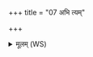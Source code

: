 +++
title = "07 अभि त्यम्"

+++
<details><summary>मूलम् (WS)</summary>

अभि त्यं देवं सवितारमोण्योः कविक्रतुम् ।  
अर्चामि सत्यसवं रत्नधामभिः प्रियं मतिम् ॥ ८ ॥
</details>